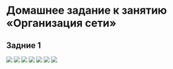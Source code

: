 # Домашнее задание к занятию «Организация сети»

## Задние 1
<image src="img/1.png">
<image src="img/2.png">
<image src="img/3.png">
<image src="img/4.png">
<image src="img/5.png">
<image src="img/6.png">
<image src="img/7.png">


